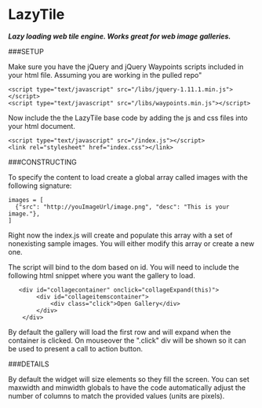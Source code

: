 LazyTile
===============

***Lazy loading web tile engine. Works great for web image galleries.***


###SETUP

Make sure you have the jQuery and jQuery Waypoints scripts included in your html file.
Assuming you are working in the pulled repo"

    <script type="text/javascript" src="/libs/jquery-1.11.1.min.js"></script>
    <script type="text/javascript" src="/libs/waypoints.min.js"></script>


Now include the the LazyTile base code by adding the js and css files into your html document.

    <script type="text/javascript" src="/index.js"></script>
    <link rel="stylesheet" href="index.css"></link>
  
  
###CONSTRUCTING

To specify the content to load create a global array called images with the following signature:

    images = [
      {"src": "http://youImageUrl/image.png", "desc": "This is your image."},
    ]
    
Right now the index.js will create and populate this array with a set of nonexisting sample images.
You will either modify this array or create a new one.

The script will bind to the dom based on id. You will need to include the following html snippet where you want the gallery to load.

       <div id="collagecontainer" onclick="collageExpand(this)">
            <div id="collageitemscontainer">
                <div class="click">Open Gallery</div>
            </div>
        </div>
        
By default the gallery will load the first row and will expand when the container is clicked. On mouseover the ".click" div will be shown so
it can be used to present a call to action button.


###DETAILS

By default the widget will size elements so they fill the screen. You can set maxwidth and minwidth globals to have the code automatically
adjust the number of columns to match the provided values (units are pixels).
